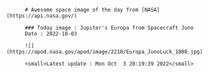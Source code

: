 
          # Awesome space image of the day from [NASA](https://api.nasa.gov/)

          ### Today image : Jupiter's Europa from Spacecraft Juno
          Date : 2022-10-03

          ![](https://apod.nasa.gov/apod/image/2210/Europa_JunoLuck_1080.jpg)

          <small>Latest update : Mon Oct  3 20:19:39 2022</small>
        